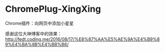 # ChromePlug-XingXing

Chrome插件：向网页中添加小星星


感谢这位大神博客中的效果：http://fedt.coding.me/2016/08/17/%E8%87%AA%E5%AE%9A%E4%B9%89%E4%BA%8B%E4%BB%B6/
